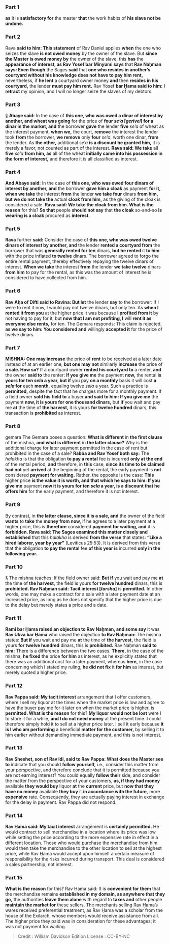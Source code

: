 
### Part 1
<b>as</b> it is <b>satisfactory for</b> the master <b>that</b> the work habits of <b>his slave not be undone.</b>

### Part 2
Rava <b>said to him: This statement</b> of Rav Daniel applies <b>when</b> the one who seizes the slave <b>is not owed money</b> by the owner of the slave. But <b>since the Master is owed money by</b> the owner of the slave, this <b>has</b> the <b>appearance of interest, as Rav Yosef bar Minyumi says</b> that <b>Rav Naḥman says: Even though</b> the Sages <b>said</b> that <b>one who resides in another’s courtyard without his knowledge does not have to pay him rent,</b> nevertheless, if <b>he lent</b> a courtyard owner money <b>and</b> then <b>resides in his courtyard,</b> the lender <b>must pay him rent.</b> Rav Yosef <b>bar Ḥama said to him: I retract</b> my opinion, and I will no longer seize the slaves of my debtors.

### Part 3
§ <b>Abaye said:</b> In the case of <b>this one, who was owed a dinar of interest by another, and wheat was going</b> for the price of <b>four <i>se’a</i> [<i>gerivei</i>] for a dinar in the market, and</b> the borrower <b>gave</b> the lender <b>five</b> <i>se’a</i> of wheat as the interest payment, <b>when we,</b> the court, <b>remove</b> the interest the lender took <b>from</b> the borrower, <b>we remove</b> only <b>four</b> <i>se’a</i>, worth one dinar, <b>from</b> the lender. As <b>the other,</b> additional <i>se’a</i> <b>is a discount he granted him,</b> it is merely a favor, not counted as part of the interest. <b>Rava said: We take</b> all <b>five</b> <i>se’a</i> <b>from him, as</b> all of the wheat <b>initially came into his possession in the form of interest,</b> and therefore it is all classified as interest.

### Part 4
<b>And Abaye said:</b> In the case of <b>this one, who was owed four dinars of interest by another, and</b> the borrower <b>gave him a cloak</b> as payment <b>for it, when we take</b> the interest <b>from</b> the lender <b>we take four</b> dinars <b>from him, but we do not take the</b> actual <b>cloak from him,</b> as the giving of the cloak is considered a sale. <b>Rava said: We take the cloak from him. What is the reason</b> for this? <b>So that</b> people <b>should not say</b> that <b>the cloak</b> so-and-so <b>is wearing is a cloak</b> procured as <b>interest.</b>

### Part 5
<b>Rava</b> further <b>said:</b> Consider the case of <b>this one, who was owed twelve dinars of interest by another, and</b> the lender <b>rented a courtyard from</b> the borrower that was <b>generally rented for ten</b> dinars, <b>but he rented</b> it <b>to him</b> with the price inflated <b>to twelve</b> dinars. The borrower agreed to forgo the entire rental payment, thereby effectively repaying the twelve dinars of interest. <b>When we take</b> the interest <b>from</b> the lender <b>we take twelve</b> dinars <b>from him</b> to pay for the rental, as this was the amount of interest he is considered to have collected from him.

### Part 6
<b>Rav Aḥa of Difti said to Ravina: But let</b> the lender <b>say</b> to the borrower: If I were to rent it now, I would pay not twelve dinars, but only ten. As <b>when I rented it from you</b> at the higher price it was because <b>I profited from it</b> by not having to pay for it, but <b>now that I am not profiting, I</b> will <b>rent it as everyone else rents,</b> for ten. The Gemara responds: This claim is rejected, <b>as we say to him: You considered and</b> willingly <b>accepted it</b> for the price of twelve dinars.

### Part 7
<strong>MISHNA:</strong> <b>One may increase</b> the price of <b>rent</b> to be received at a later date instead of at an earlier one, <b>but one may not</b> similarly <b>increase</b> the price of <b>a sale. How so?</b> If a courtyard owner <b>rented his courtyard to</b> a renter, <b>and</b> the owner <b>said to</b> the renter: <b>If you give me</b> the payment <b>now,</b> the rental <b>is yours for ten <i>sela</i> a year, but if</b> you pay <b>on a monthly</b> basis it will cost <b>a <i>sela</i> for</b> each <b>month,</b> equaling twelve <i>sela</i> a year. Such a practice is <b>permitted,</b> despite the fact that he charges more for a monthly payment. If a field owner <b>sold his field to</b> a buyer <b>and said to him: If you give me</b> the payment <b>now, it is yours for one thousand dinars,</b> but <b>if</b> you wait and pay me <b>at</b> the time of <b>the harvest,</b> it is yours <b>for twelve hundred</b> dinars, this transaction is <b>prohibited</b> as interest.

### Part 8
gemara The Gemara poses a question: <b>What is different</b> in <b>the first clause</b> of the mishna, <b>and what is different</b> in <b>the latter clause?</b> Why is the additional charge for later payment permitted in the case of rent but prohibited in the case of a sale? <b>Rabba and Rav Yosef both say:</b> The <i>halakha</i> is that the obligation <b>to pay a rental</b> fee is incurred <b>only at the end</b> of the rental period, <b>and</b> therefore, in <b>this</b> case, <b>since its time to be claimed had not</b> yet <b>arrived</b> at the beginning of the rental, the early payment is <b>not</b> considered <b>payment for waiting.</b> Rather, the opposite is the case: <b>This</b> higher price <b>is the value it is worth, and that which he says to him: If you give me</b> payment <b>now it is yours for ten <i>sela</i> a year, is a discount that he offers him</b> for the early payment, and therefore it is not interest.

### Part 9
By contrast, in <b>the latter clause, since it is a sale, and</b> the owner of the field <b>wants</b> to <b>take</b> the <b>money from now,</b> if he agrees to a later payment at a higher price, this is <b>therefore</b> considered <b>payment for waiting, and</b> it is <b>forbidden. Rava said: The Sages examined this matter closely and established</b> that this <i>halakha</i> is derived <b>from the verse</b> that states: <b>“Like a hired laborer, year by year”</b> (Leviticus 25:53). It is derived from this verse that the obligation <b>to pay the rental</b> fee <b>of this year is</b> incurred <b>only in the following year.</b>

### Part 10
§ The mishna teaches: If the field owner said: <b>But if</b> you wait and pay me <b>at</b> the time of <b>the harvest,</b> the field is yours <b>for twelve hundred</b> dinars, this is <b>prohibited. Rav Naḥman said: Tacit interest [<i>tarsha</i>]</b> is <b>permitted.</b> In other words, one may make a contract for a sale with a later payment date at an increased price, as long as he does not specify that the higher price is due to the delay but merely states a price and a date.

### Part 11
<b>Rami bar Ḥama raised an objection to Rav Naḥman, and some say</b> it was <b>Rav Ukva bar Ḥama</b> who raised the objection <b>to Rav Naḥman:</b> The mishna states: <b>But if</b> you wait and pay me <b>at</b> the time of <b>the harvest,</b> the field is yours <b>for twelve hundred</b> dinars, this is <b>prohibited.</b> Rav Naḥman <b>said to him:</b> There is a difference between the two cases. <b>There,</b> in the case of the mishna, <b>he fixed</b> the price <b>for him</b> as interest, as he explicitly stated that there was an additional cost for a later payment, whereas <b>here,</b> in the case concerning which I stated my ruling, <b>he did not fix</b> it <b>for him</b> as interest, but merely quoted a higher price.

### Part 12
<b>Rav Pappa said: My tacit interest</b> arrangement that I offer customers, where I sell my liquor at the times when the market price is low and agree to have the buyer pay me for it later on when the market price is higher, is <b>permitted. What is the reason</b> for this? <b>My liquor would not be lost</b> were I to store it for a while, <b>and I do not need money</b> at the present time. I could therefore simply hold it to sell at a higher price later. I sell it early because <b>it is I who am performing</b> a beneficial <b>matter for the customer,</b> by selling it to him earlier without demanding immediate payment, and this is not interest.

### Part 13
<b>Rav Sheshet, son of Rav Idi, said to Rav Pappa: What does the Master see to</b> indicate that you should <b>follow yourself,</b> i.e., consider this matter from your perspective, and therefore conclude that it is permitted because you are not earning interest? You could equally <b>follow their</b> side, and consider the matter from the perspective of your customers, <b>as, if they had money</b> available <b>they would buy</b> liquor <b>at</b> the <b>current</b> price, but <b>now that they have no money</b> available <b>they buy</b> it <b>in accordance with the future,</b> more <b>expensive</b> rate. Consequently, they are actually paying interest in exchange for the delay in payment. Rav Pappa did not respond.

### Part 14
<b>Rav Ḥama said: My tacit interest</b> arrangement is <b>certainly permitted.</b> He would contract to sell merchandise in a location where its price was low while setting the price according to the more expensive rate in effect in a different location. Those who would purchase the merchandise from him would then take the merchandise to the other location to sell at the highest price, while Rav Ḥama would accept upon himself a certain measure of responsibility for the risks incurred during transport. This deal is considered a sales partnership, not interest.

### Part 15
<b>What is the reason</b> for this? Rav Ḥama said: It is <b>convenient for them</b> that the merchandise remains <b>established in my domain, as anywhere that they go,</b> the authorities <b>leave them alone</b> with regard to <b>taxes and</b> other people <b>maintain the market for</b> these sellers. The merchants selling Rav Ḥama’s wares received preferential treatment, as Rav Ḥama was a scholar from the house of the Exilarch, whose members would receive assistance from all. The higher price they paid was in consideration for these advantages; it was not payment for waiting.

>Credit : William Davidson Edition
>License : CC-BY-NC